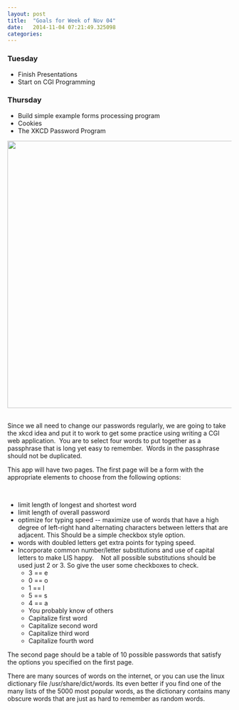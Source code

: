 ```yaml
---
layout: post
title:  "Goals for Week of Nov 04"
date:   2014-11-04 07:21:49.325098
categories:
---
```


### Tuesday

* Finish Presentations
* Start on CGI Programming

### Thursday

* Build simple example forms processing program
* Cookies
* The XKCD Password Program

<p class="p1"><img height="601" src="http://imgs.xkcd.com/comics/password_strength.png" width="740" /> </p>
<p class="p1">Since we all need to change our passwords regularly, we are going to take the xkcd idea and put it to work to get some practice using writing a CGI web application.  You are to select four words to put together as a passphrase that is long yet easy to remember.  Words in the passphrase should not be duplicated.</p>
<p>This app will have two pages.  The first page will be a form with the appropriate elements to choose from the following options:</p>
<p class="p1"> </p>
<ul class="ul1">
<li class="li2">limit length of longest and shortest word</li>
<li class="li2">limit length of overall password</li>
<li class="li2">optimize for typing speed -- maximize use of words that have a high degree of left-right hand alternating characters between letters that are adjacent. This Should be a simple checkbox style option.</li>
<li class="li2">words with doubled letters get extra points for typing speed.</li>
<li class="li2">Incorporate common number/letter substitutions and use of capital letters to make LIS happy.     Not all possible substitutions should be used just 2 or 3. So give the user some checkboxes to check.
<ul class="ul2">
<li class="li2">3 == e</li>
<li class="li2">0 == o</li>
<li class="li2">1 == l</li>
<li class="li2">5 == s</li>
<li class="li2">4 == a</li>
<li class="li2">You probably know of others</li>
<li class="li2">Capitalize first word</li>
<li class="li2">Capitalize second word</li>
<li class="li2">Capitalize third word</li>
<li class="li2">Capitalize fourth word</li>
</ul>
</li>
</ul>
<p>The second page should be a table of 10 possible passwords that satisfy the options you specified on the first page.</p>


<p>There are many sources of words on the internet, or you can use the linux dictionary file /usr/share/dict/words.  Its even better if you find one of the many lists of the 5000 most popular words, as the dictionary contains many obscure words that are just as hard to remember as random words.</p>

